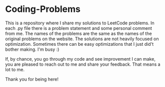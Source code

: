 # Coding-Problems

This is a repository where I share my solutions to LeetCode problems. In each .py file there is a problem statement and some personal comment from me. 
The names of the problems are the same as the names of the original problems on the website. The solutions are not heavily focused on optimization. 
Sometimes there can be easy optimizations that I just did't bother making. I'm busy :)

If, by chance, you go through my code and see improvement I can make, you are pleased to reach out to me and share your feedback. That means a lot to me.

Thank you for being here!
